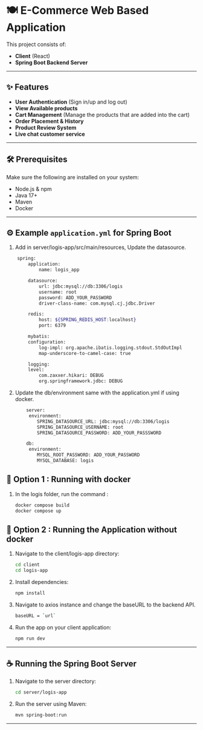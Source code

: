 # 🍽️ E-Commerce Web Based Application

This project consists of:

- **Client** (React)
- **Spring Boot Backend Server**

---

## ✨ Features
- **User Authentication** (Sign in/up and log out)
- **View Available products**
- **Cart Management** (Manage the products that are added into the cart)
- **Order Placement & History**
- **Product Review System**
- **Live chat customer service**
---

## 🛠️ Prerequisites

Make sure the following are installed on your system:

- Node.js & npm
- Java 17+
- Maven
- Docker
---
## ⚙️ Example `application.yml` for Spring Boot

1. Add in server/logis-app/src/main/resources, Update the datasource.
```bash
    spring:
        application:
            name: logis_app

        datasource:
            url: jdbc:mysql://db:3306/logis
            username: root
            password: ADD_YOUR_PASSWORD
            driver-class-name: com.mysql.cj.jdbc.Driver

        redis:
            host: ${SPRING_REDIS_HOST:localhost}
            port: 6379

        mybatis:
        configuration:
            log-impl: org.apache.ibatis.logging.stdout.StdOutImpl
            map-underscore-to-camel-case: true

        logging:
        level:
            com.zaxxer.hikari: DEBUG
            org.springframework.jdbc: DEBUG
```


2. Update the db/environment same with the application.yml if using docker.
    ```bash
        server:
         environment:
            SPRING_DATASOURCE_URL: jdbc:mysql://db:3306/logis
            SPRING_DATASOURCE_USERNAME: root
            SPRING_DATASOURCE_PASSWORD: ADD_YOUR_PASSSWORD

        db:
         environment:
            MYSQL_ROOT_PASSWORD: ADD_YOUR_PASSWORD
            MYSQL_DATABASE: logis
    ```

## 🔌 Option 1 : Running with docker 

1.  In the logis folder, run the command :
    ```bash
    docker compose build
    docker compose up
    ```

## 📱 Option 2 : Running the Application without docker

1. Navigate to the client/logis-app directory:

   ```bash
   cd client
   cd logis-app
   ```

2. Install dependencies:

   ```bash
   npm install
   ```

3. Navigate to axios instance and change the baseURL to the backend API.

   ```bash
   baseURL = `url`
   ```

4. Run the app on your client application:

   ```bash
   npm run dev
   ```

---

## ☕ Running the Spring Boot Server

1. Navigate to the server directory:

   ```bash
   cd server/logis-app
   ```

3. Run the server using Maven:

   ```bash
   mvn spring-boot:run
   ```

---




